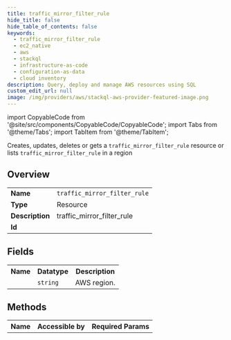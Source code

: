 ```yaml
---
title: traffic_mirror_filter_rule
hide_title: false
hide_table_of_contents: false
keywords:
  - traffic_mirror_filter_rule
  - ec2_native
  - aws
  - stackql
  - infrastructure-as-code
  - configuration-as-data
  - cloud inventory
description: Query, deploy and manage AWS resources using SQL
custom_edit_url: null
image: /img/providers/aws/stackql-aws-provider-featured-image.png
---
```


import CopyableCode from '@site/src/components/CopyableCode/CopyableCode';
import Tabs from '@theme/Tabs';
import TabItem from '@theme/TabItem';

Creates, updates, deletes or gets a <code>traffic_mirror_filter_rule</code> resource or lists <code>traffic_mirror_filter_rule</code> in a region

## Overview
<table><tbody>
<tr><td><b>Name</b></td><td><code>traffic_mirror_filter_rule</code></td></tr>
<tr><td><b>Type</b></td><td>Resource</td></tr>
<tr><td><b>Description</b></td><td>traffic_mirror_filter_rule</td></tr>
<tr><td><b>Id</b></td><td><CopyableCode code="aws.ec2_native.traffic_mirror_filter_rule" /></td></tr>
</tbody></table>

## Fields
<table><tbody><tr><th>Name</th><th>Datatype</th><th>Description</th></tr><tr><td><CopyableCode code="region" /></td><td><code>string</code></td><td>AWS region.</td></tr>
</tbody></table>

## Methods

<table><tbody>
  <tr>
    <th>Name</th>
    <th>Accessible by</th>
    <th>Required Params</th>
  </tr>
</tbody></table>






